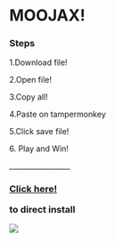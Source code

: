 <h1> MOOJAX! </h1>
<h3> Steps </h3>
<p>1.Download file!</p>
<p>2.Open file! </p>
<p>3.Copy all! </p>
<p>4.Paste on tampermonkey </p>
<p>5.Click save file! </p>
<p>6. Play and Win! </p>
<p>_________________</p>
<h3><a href="https://greasyfork.org/en/scripts/397005-moojax-2-4-autoheal-x5-instakill-discord-game-cursor-best-hotkeys">Click here!</a><p>to direct install </p></h3>

<a href ="https://www.youtube.com/channel/UCrZVnif0yPniQfdwvdMgf_Q">
<IMG SRC="https://i.imgur.com/AxSIOJE.jpg"></a> </img>
